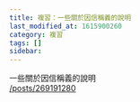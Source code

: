 ```yaml
---
title: 複習：一些關於因信稱義的說明
last_modified_at: 1615900260
category: 複習
tags: []
sidebar: 
---
```


<p>一些關於因信稱義的說明<br/>
<a href="/posts/269191280" target="_blank">/posts/269191280</a></p>
<p> </p>
